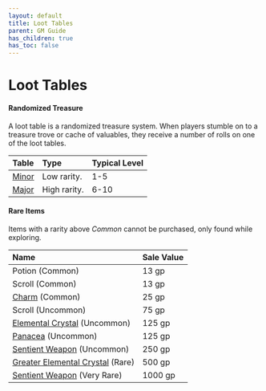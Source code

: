 ```yaml
---
layout: default
title: Loot Tables
parent: GM Guide
has_children: true
has_toc: false
---
```


# Loot Tables

#### Randomized Treasure

A loot table is a randomized treasure system. When players stumble on to a treasure trove or cache of valuables, they receive a number of rolls on one of the loot tables.

| Table          | Type         | Typical Level |
| :------------- | :----------- | :------------ |
| [Minor](minor) | Low rarity.  | 1-5           |
| [Major](major) | High rarity. | 6-10          |


#### Rare Items

Items with a rarity above *Common* cannot be purchased, only found while exploring.

| Name                                                                       | Sale Value |
| :------------------------------------------------------------------------- | :--------- |
| Potion (Common)                                                            | 13 gp      |
| Scroll (Common)                                                            | 13 gp      |
| [Charm](../../gear/charms) (Common)                                        | 25 gp      |
| Scroll (Uncommon)                                                          | 75 gp      |
| [Elemental Crystal](../../more/items/elemental_crystals) (Uncommon)        | 125 gp     |
| [Panacea](../../more/items/panacea) (Uncommon)                             | 125 gp     |
| [Sentient Weapon](../../more/items/sentient_weapons#uncommon) (Uncommon)   | 250 gp     |
| [Greater Elemental Crystal](../../more/items/elemental_crystals) (Rare)    | 500 gp     |
| [Sentient Weapon](../../more/items/sentient_weapons#very-rare) (Very Rare) | 1000 gp    |
